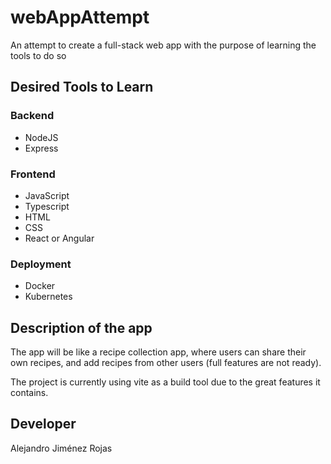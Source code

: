 # webAppAttempt

An attempt to create a full-stack web app with the purpose of learning the tools to do so

## Desired Tools to Learn

### Backend

- NodeJS
- Express

### Frontend

- JavaScript
- Typescript
- HTML
- CSS
- React or Angular

### Deployment

- Docker
- Kubernetes

## Description of the app

The app will be like a recipe collection app, where users can share their own recipes, and add recipes from other users (full features are not ready).

The project is currently using vite as a build tool due to the great features it contains.

## Developer

Alejandro Jiménez Rojas

